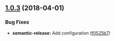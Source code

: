 <a name="1.0.3"></a>
## [1.0.3](https://github.com/Belphemur/torrent-api-ts/compare/v1.0.2...v1.0.3) (2018-04-01)


### Bug Fixes

* **semantic-release:** Add configuration ([f0525b7](https://github.com/Belphemur/torrent-api-ts/commit/f0525b7))
